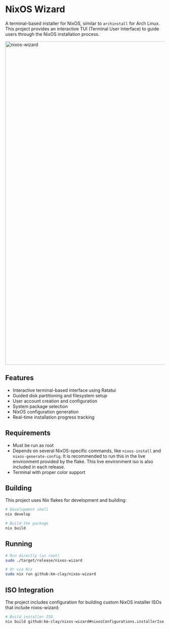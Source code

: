 # NixOS Wizard

A terminal-based installer for NixOS, similar to `archinstall` for Arch Linux. This project provides an interactive TUI (Terminal User Interface) to guide users through the NixOS installation process. 

<img width="1916" height="1021" alt="nixos-wizard" src="https://github.com/user-attachments/assets/b1e11874-a72d-4e54-b2d8-e5a5f3325ac9" />

## Features

- Interactive terminal-based interface using Ratatui
- Guided disk partitioning and filesystem setup
- User account creation and configuration
- System package selection
- NixOS configuration generation
- Real-time installation progress tracking

## Requirements

- Must be run as root
- Depends on several NixOS-specific commands, like `nixos-install` and `nixos-generate-config`. It is recommended to run this in the live environment provided by the flake. This live environment iso is also included in each release.
- Terminal with proper color support

## Building

This project uses Nix flakes for development and building:

```bash
# Development shell
nix develop

# Build the package
nix build
```

## Running

```bash
# Run directly (as root)
sudo ./target/release/nixos-wizard

# Or via Nix
sudo nix run github:km-clay/nixos-wizard
```

## ISO Integration

The project includes configuration for building custom NixOS installer ISOs that include nixos-wizard:

```bash
# Build installer ISO
nix build github:km-clay/nixos-wizard#nixosConfigurations.installerIso.config.system.build.isoImage
```
